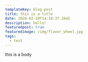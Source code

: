 ```yaml
---
templateKey: blog-post
title: this is a title
date: 2020-02-10T14:18:37.344Z
description: hello!
featuredpost: true
featuredimage: /img/flavor_wheel.jpg
tags:
  - test
---
```

this is a body
